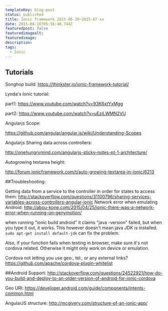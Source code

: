```yaml
---
templateKey: blog-post
status: published
title: Ionic framework 2015-06-20~2015-07-xx
date: 2015-08-16T05:56:40.744Z
featuredpost: false
featuredimagealt:
featuredimage:
description:
tags:
  - Ionic
---
```

## Tutorials

Songhop build:
https://thinkster.io/ionic-framework-tutorial/

Lynda's Ionic tutorial:

part1: https://www.youtube.com/watch?v=93K6xtYxMgg

part2: https://www.youtube.com/watch?v=uEziLWMN2VU

Angularjs Scope:

https://github.com/angular/angular.js/wiki/Understanding-Scopes

Angularjs Sharing data across controllers:

http://onehungrymind.com/angularjs-sticky-notes-pt-1-architecture/

Autogrowing textarea height:

http://forum.ionicframework.com/t/auto-growing-textarea-in-ionic/6213

##Troubleshooting:

Getting data from a service to the controller in order for states to access them:
http://stackoverflow.com/questions/31100796/sharing-services-variables-across-controllers-angular-ionic
Network error when emulating Android:
http://abou-kone.com/2015/04/25/ionic-there-was-a-network-error-when-running-on-genymotion/

when running "ionic build android" it claims "java -version" failed, but when you type it out, it works. This however doesn't mean java JDK is installed. ```sudo apt-get install default-jdk``` can fix the problem.

Also, if your function fails when testing in browser, make sure it's not cordova related. Otherwise it might only work on device or emulation.

Cordova not letting you use geo:, tel:, or any external links?
https://github.com/apache/cordova-plugin-whitelist

##Android Support:
http://stackoverflow.com/questions/24522921/how-do-you-build-and-deploy-to-an-older-version-of-android-for-ionic-cordova

Geo URI:
https://developer.android.com/guide/components/intents-common.html

AngularJS structure:
http://mcgivery.com/structure-of-an-ionic-app/
